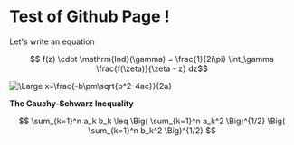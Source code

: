 # Test of Github Page !

Let's write an equation 
```math
  f(z) \cdot \mathrm{Ind}(\gamma) = \frac{1}{2i\pi} \int_\gamma \frac{f(\zeta)}{\zeta - z} dz
```

<img src="https://latex.codecogs.com/svg.latex?\Large&space;x=\frac{-b\pm\sqrt{b^2-4ac}}{2a}" title="\Large x=\frac{-b\pm\sqrt{b^2-4ac}}{2a}" />

**The Cauchy-Schwarz Inequality**

$$
  \sum_{k=1}^n a_k b_k
  \leq 
  \Big( \sum_{k=1}^n a_k^2 \Big)^{1/2} \Big( \sum_{k=1}^n b_k^2 \Big)^{1/2}
$$
